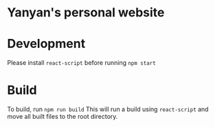 # Yanyan's personal website

# Development
Please install `react-script` before running `npm start`

# Build
To build, run `npm run build`
This will run a build using `react-script` and move all built files to the root directory.
